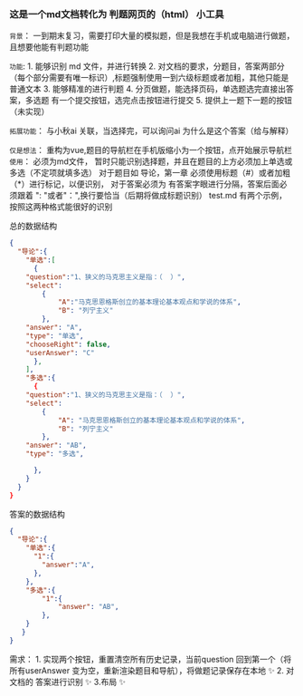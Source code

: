 ### 这是一个md文档转化为 判题网页的（html） 小工具

`背景`：
    一到期末复习，需要打印大量的模拟题，但是我想在手机或电脑进行做题，且想要他能有判题功能

`功能`:
        1. 能够识别 md 文件，并进行转换
        2. 对文档的要求，分题目，答案两部分（每个部分需要有唯一标识）,标题强制使用一到六级标题或者加粗，其他只能是普通文本
        3. 能够精准的进行判题
        4. 分页做题，能选择页码，单选题选完直接出答案，多选题 有一个提交按钮，选完点击按钮进行提交
        5. 提供上一题下一题的按钮（未实现）
        
`拓展功能`：
        与小秋ai 关联，当选择完，可以询问ai 为什么是这个答案（给与解释）

`仅是想法`：
        重构为vue,题目的导航栏在手机版缩小为一个按钮，点开始展示导航栏
`使用`： 
  必须为md文件，
  暂时只能识别选择题，并且在题目的上方必须加上单选或多选（不定项就填多选）
  对于题目如 导论，第一章  必须使用标题（#）或者加粗（*）进行标记，以便识别，
  对于答案必须为 有答案字眼进行分隔，答案后面必须跟着  ": "或者"：",换行要恰当（后期将做成标题识别）
  test.md  有两个示例，按照这两种格式能很好的识别

总的数据结构

```json
{
  "导论":{
    "单选":[
      {
	"question":"1、狭义的马克思主义是指：（  ）",
	"select":
        {
        	"A":"马克思恩格斯创立的基本理论基本观点和学说的体系",
            "B": "列宁主义"
        },
    "answer": "A",
    "type": "单选",
    "chooseRight": false,
    "userAnswer": "C"
      },
    ],
    "多选":{
      {
    "question":"1、狭义的马克思主义是指：（  ）",
    "select": 
        {
            "A": "马克思恩格斯创立的基本理论基本观点和学说的体系",
            "B": "列宁主义"
        },
    "answer": "AB",
    "type": "多选",

      },
    }
  }
}
```

答案的数据结构

```json
{
  "导论":{
    "单选":{
      "1":{
        "answer":"A",
      },
    },
    "多选":{
        "1":{	
            "answer": "AB",
        },
    }
   }
}
```


需求：
    1. 实现两个按钮，重置清空所有历史记录，当前question 回到第一个（将所有userAnswer 变为空，重新渲染题目和导航），将做题记录保存在本地 ✨ 
    2. 对文档的 答案进行识别 ✨ 
		3.布局  ✨ 



